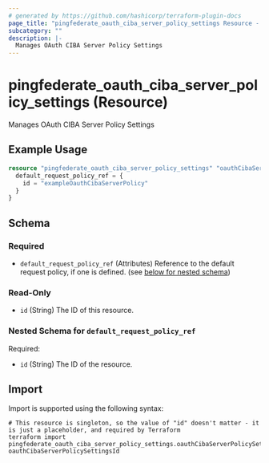 ```yaml
---
# generated by https://github.com/hashicorp/terraform-plugin-docs
page_title: "pingfederate_oauth_ciba_server_policy_settings Resource - terraform-provider-pingfederate"
subcategory: ""
description: |-
  Manages OAuth CIBA Server Policy Settings
---
```


# pingfederate_oauth_ciba_server_policy_settings (Resource)

Manages OAuth CIBA Server Policy Settings

## Example Usage

```terraform
resource "pingfederate_oauth_ciba_server_policy_settings" "oauthCibaServerPolicySettingsExample" {
  default_request_policy_ref = {
    id = "exampleOauthCibaServerPolicy"
  }
}
```

<!-- schema generated by tfplugindocs -->
## Schema

### Required

- `default_request_policy_ref` (Attributes) Reference to the default request policy, if one is defined. (see [below for nested schema](#nestedatt--default_request_policy_ref))

### Read-Only

- `id` (String) The ID of this resource.

<a id="nestedatt--default_request_policy_ref"></a>
### Nested Schema for `default_request_policy_ref`

Required:

- `id` (String) The ID of the resource.

## Import

Import is supported using the following syntax:

```shell
# This resource is singleton, so the value of "id" doesn't matter - it is just a placeholder, and required by Terraform
terraform import pingfederate_oauth_ciba_server_policy_settings.oauthCibaServerPolicySettings oauthCibaServerPolicySettingsId
```
